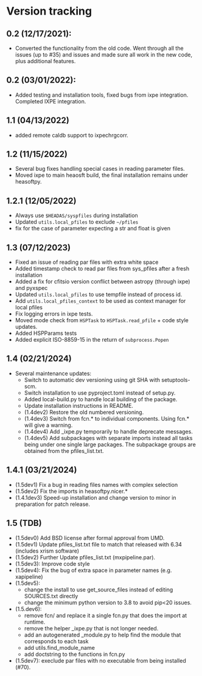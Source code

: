 # Version tracking


## 0.2 (12/17/2021):
- Converted the functionality from the old code. Went through all the issues (up to #35) and issues and made sure all work in the new code, plus additional features.

## 0.2 (03/01/2022):
- Added testing and installation tools, fixed bugs from ixpe integration. Completed IXPE integration.

## 1.1 (04/13/2022)
- added remote caldb support to ixpechrgcorr.
  
## 1.2 (11/15/2022)
- Several bug fixes handling special cases in reading parameter files.
- Moved ixpe to main heaosft build, the final installation remains under heasoftpy.

## 1.2.1 (12/05/2022)
- Always use `$HEADAS/syspfiles` during installation
- Updated `utils.local_pfiles` to exclude `~/pfiles`
- fix for the case of parameter expecting a str and float is given

## 1.3 (07/12/2023)
- Fixed an issue of reading par files with extra white space
- Added timestamp check to read par files from sys_pfiles after a fresh installation
- Added a fix for cfitsio version conflict between astropy (through ixpe) and pyxspec
- Updated `utils.local_pfiles` to use tempfile instead of process id.
- Add `utils.local_pfiles_context` to be used as context manager for local pfiles
- Fix logging errors in ixpe tests.
- Moved mode check from `HSPTask` to `HSPTask.read_pfile` + code style updates. 
- Added HSPParams tests
- Added explicit ISO-8859-15 in the return of `subprocess.Popen`

## 1.4 (02/21/2024)
- Several maintenance updates:
    - Switch to automatic dev versioning using git SHA with setuptools-scm. 
    - Switch installation to use pyproject.toml instead of setup.py.
    - Added local-build.py to handle local building of the package.
    - Update installation instructions in README.
    - (1.4dev2) Restore the old numbered versioning.
    - (1.4dev3) Switch from fcn.* to individual components. Using fcn.* will give a warning.
    - (1.4dev4) Add _ixpe.py temporarily to handle deprecate messages.
    - (1.4dev5) Add subpackages with separate imports instead all tasks being under one single large packages. The subpackage groups are obtained from the pfiles_list.txt.

## 1.4.1 (03/21/2024)
- (1.5dev1) Fix a bug in reading files names with complex selection
- (1.5dev2) Fix the imports in heasoftpy.nicer.*
- (1.4.1dev3) Speed-up installation and change version to minor in preparation for patch release.

## 1.5 (TDB)
- (1.5dev0) Add BSD license after formal approval from UMD.
- (1.5dev1) Update pfiles_list.txt file to match that released with 6.34 (includes xrism software)
- (1.5dev2) Further Update pfiles_list.txt (mxpipeline.par).
- (1.5dev3): Improve code style
- (1.5dev4): Fix the bug of extra space in parameter names (e.g. xapipeline)
- (1.5dev5):
    - change the install to use get_source_files instead of editing SOURCES.txt directly
    - change the minimum python version to 3.8 to avoid pip<20 issues.
- (1.5.dev6):
    - remove fcn/ and replace it a single fcn.py that does the import at runtime.
    - remove the helper _ixpe.py that is not longer needed.
    - add an autogenerated _module.py to help find the module that corresponds to each task
    - add utils.find_module_name
    - add doctstring to the functions in fcn.py
- (1.5dev7): execlude par files with no executable from being installed (#70).